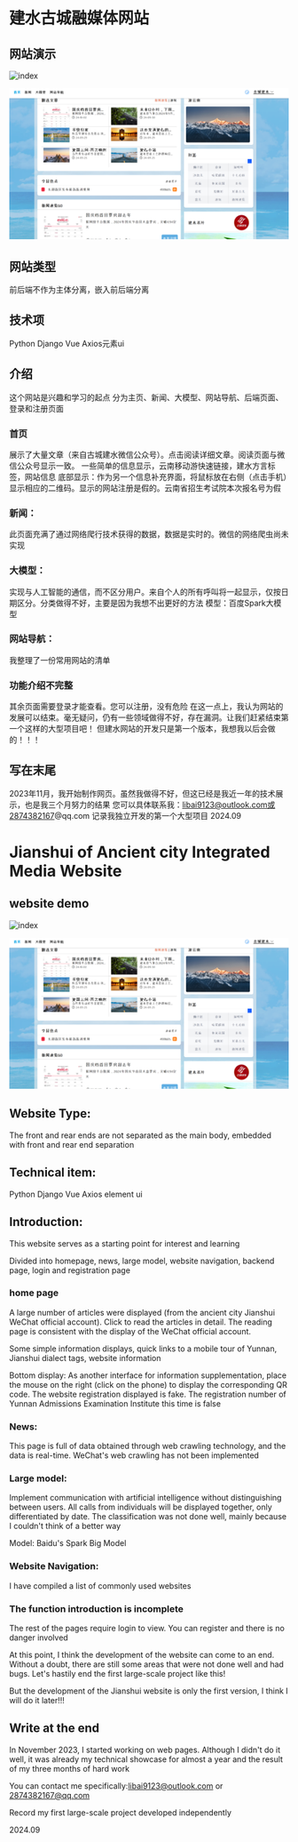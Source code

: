 # 建水古城融媒体网站

## 网站演示

![index](.\media\readme\轮播图3.png)

![首页中部](.\media\readme\首页中部.png)

## 网站类型
前后端不作为主体分离，嵌入前后端分离
## 技术项
Python Django Vue Axios元素ui
## 介绍
这个网站是兴趣和学习的起点
分为主页、新闻、大模型、网站导航、后端页面、登录和注册页面
### 首页
展示了大量文章（来自古城建水微信公众号）。点击阅读详细文章。阅读页面与微信公众号显示一致。
一些简单的信息显示，云南移动游快速链接，建水方言标签，网站信息
底部显示：作为另一个信息补充界面，将鼠标放在右侧（点击手机）显示相应的二维码。显示的网站注册是假的。云南省招生考试院本次报名号为假
### 新闻：
此页面充满了通过网络爬行技术获得的数据，数据是实时的。微信的网络爬虫尚未实现
### 大模型：
实现与人工智能的通信，而不区分用户。来自个人的所有呼叫将一起显示，仅按日期区分。分类做得不好，主要是因为我想不出更好的方法
模型：百度Spark大模型
### 网站导航：
我整理了一份常用网站的清单
### 功能介绍不完整
其余页面需要登录才能查看。您可以注册，没有危险
在这一点上，我认为网站的发展可以结束。毫无疑问，仍有一些领域做得不好，存在漏洞。让我们赶紧结束第一个这样的大型项目吧！
但建水网站的开发只是第一个版本，我想我以后会做的！！！
## 写在末尾
2023年11月，我开始制作网页。虽然我做得不好，但这已经是我近一年的技术展示，也是我三个月努力的结果
您可以具体联系我：libai9123@outlook.com或2874382167@qq.com
记录我独立开发的第一个大型项目
2024.09

# Jianshui of Ancient city Integrated Media Website

## website demo

![index](.\media\readme\轮播图3.png)

![首页中部](.\media\readme\首页中部.png)

## Website Type:

The front and rear ends are not separated as the main body, embedded with front and rear end separation

## Technical item: 

Python Django Vue Axios element ui

## Introduction:

This website serves as a starting point for interest and learning

Divided into homepage, news, large model, website navigation, backend page, login and registration page

### home page

A large number of articles were displayed (from the ancient city Jianshui WeChat official account). Click to read the articles in detail. The reading page is consistent with the display of the WeChat official account.

Some simple information displays, quick links to a mobile tour of Yunnan, Jianshui dialect tags, website information

Bottom display: As another interface for information supplementation, place the mouse on the right (click on the phone) to display the corresponding QR code. The website registration displayed is fake. The registration number of Yunnan Admissions Examination Institute this time is false

### News:

This page is full of data obtained through web crawling technology, and the data is real-time. WeChat's web crawling has not been implemented

### Large model:

Implement communication with artificial intelligence without distinguishing between users. All calls from individuals will be displayed together, only differentiated by date. The classification was not done well, mainly because I couldn't think of a better way

Model: Baidu's Spark Big Model

### Website Navigation:

I have compiled a list of commonly used websites



### The function introduction is incomplete

The rest of the pages require login to view. You can register and there is no danger involved

At this point, I think the development of the website can come to an end. Without a doubt, there are still some areas that were not done well and had bugs. Let's hastily end the first large-scale project like this!

But the development of the Jianshui website is only the first version, I think I will do it later!!!

## Write at the end

In November 2023, I started working on web pages. Although I didn't do it well, it was already my technical showcase for almost a year and the result of my three months of hard work

You can contact me specifically:libai9123@outlook.com or 2874382167@qq.com

Record my first large-scale project developed independently

2024.09


